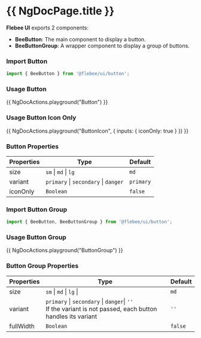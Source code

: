 # {{ NgDocPage.title }}

**Flebee UI** exports 2 components:

- **BeeButton**: The main component to display a button.
- **BeeButtonGroup**: A wrapper component to display a group of buttons.

### Import Button

```ts
import { BeeButton } from '@flebee/ui/button';
```

### Usage Button

{{ NgDocActions.playground("Button") }}

### Usage Button Icon Only

{{ NgDocActions.playground("ButtonIcon", { inputs: { iconOnly: true } }) }}

### Button Properties

| Properties | Type                                 | Default   |
| ---------- | ------------------------------------ | --------- |
| size       | `sm` \| `md` \| `lg`                 | `md`      |
| variant    | `primary` \| `secondary` \| `danger` | `primary` |
| iconOnly   | `Boolean`                            | `false`   |

### Import Button Group

```ts
import { BeeButton, BeeButtonGroup } from '@flebee/ui/button';
```

### Usage Button Group

{{ NgDocActions.playground("ButtonGroup") }}

### Button Group Properties

| Properties | Type                                                                                                             | Default |
| ---------- | ---------------------------------------------------------------------------------------------------------------- | ------- |
| size       | `sm` \| `md` \| `lg` \|                                                                                          | `md`    |
| variant    | `primary` \| `secondary` \| `danger`\| `''` <br /> If the variant is not passed, each button handles its variant | `''`    |
| fullWidth  | `Boolean`                                                                                                        | `false` |
